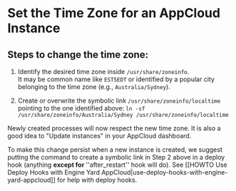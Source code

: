# Set the Time Zone for an AppCloud Instance

## Steps to change the time zone:

1.  Identify the desired time zone inside `/usr/share/zoneinfo`. <br />
    It may be common name like `EST5EDT` or identified by a popular city belonging to the time zone (e.g., `Australia/Sydney`).

2. Create or overwrite the symbolic link `/usr/share/zoneinfo/localtime` pointing to the one identified above: `ln -sf /usr/share/zoneinfo/Australia/Sydney /usr/share/zoneinfo/localtime`

Newly created processes will now respect the new time zone. It is also a good idea to "Update instances" in your AppCloud dashboard.

To make this change persist when a new instance is created, we suggest putting the command to create a symbolic link in Step 2 above in a deploy hook (anything **except for** ''after_restart'' hook will do). See [[HOWTO Use Deploy Hooks with Engine Yard AppCloud|use-deploy-hooks-with-engine-yard-appcloud]] for help with deploy hooks.